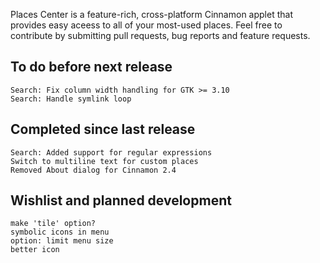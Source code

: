 Places Center is a feature-rich, cross-platform Cinnamon applet that provides easy aceess to all of your most-used places. Feel free to contribute by submitting pull requests, bug reports and feature requests.

To do before next release
-------------------------
    Search: Fix column width handling for GTK >= 3.10
    Search: Handle symlink loop

Completed since last release
----------------------------
    Search: Added support for regular expressions
    Switch to multiline text for custom places
    Removed About dialog for Cinnamon 2.4

Wishlist and planned development
--------------------------------
    make 'tile' option?
    symbolic icons in menu
    option: limit menu size
    better icon
